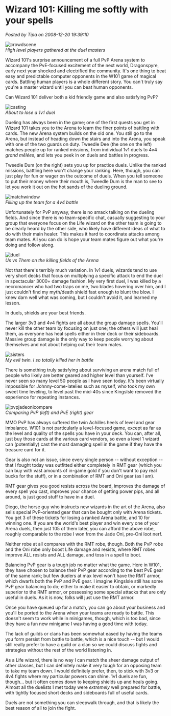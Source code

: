 # Wizard 101: Killing me softly with your spells

*Posted by Tipa on 2008-12-20 19:39:10*

![](../../../uploads/2008/12/crowdscene.jpg "crowdscene")  
*High level players gathered at the duel masters*

Wizard 101's surprise announcement of a full PvP Arena system to accompany the PvE-focused excitement of the next world, Dragonspyre, early next year shocked and electrified the community. It's one thing to beat easy and predictable computer opponents in the W101 game of magical cards. Battling human players is a whole different story. You can't truly say you're a master wizard until you can beat human opponents.

Can Wizard 101 deliver both a kid friendly game and also satisfying PvP?

![](../../../uploads/2008/12/casting.jpg "casting")  
*About to lose a 1v1 duel*

Dueling has always been in the game; one of the first quests you get in Wizard 101 takes you to the Arena to learn the finer points of battling with cards. The new Arena system builds on the old one. You still go to the Arena, but instead of heading down the stairs and into the Arena, you speak with one of the two guards on duty. Tweedle Dee (the one on the left) matches people up for ranked missions, from individual 1v1 duels to 4v4 *grand mêlées*, and lets you peek in on duels and battles in progress.

Tweedle Dum (on the right) sets you up for practice duels. Unlike the ranked missions, battling here won't change your ranking. Here, though, you can just play for fun or wager on the outcome of duels. When you tell someone to put their money where their mouth is, Tweedle Dum is the man to see to let you work it out on the hot sands of the dueling ground.

![](../../../uploads/2008/12/matchwindow.jpg "matchwindow")  
*Filling up the team for a 4v4 battle*

Unfortunately for PvP anyway, there is no smack talking on the dueling fields. And since there is no team-specific chat, casually suggesting to your group that everyone focus on the Life wizard on the other team is going to be clearly heard by the other side, who likely have different ideas of what to do with their main healer. This makes it hard to coordinate attacks among team mates. All you can do is hope your team mates figure out what you're doing and follow along.

![](../../../uploads/2008/12/duel.jpg "duel")  
*Us vs Them on the killing fields of the Arena*

Not that there's terribly much variation. In 1v1 duels, wizards tend to use very short decks that focus on multiplying a specific attack to end the duel in spectacular 3000+ damage fashion. My very first duel, I was killed by a necromancer who had two traps on me, two blades hovering over him, and I just couldn't find my myth/death shield fast enough to blunt the blow. I knew darn well what was coming, but I couldn't avoid it, and learned my lesson.

In duels, shields are your best friends.

The larger 3v3 and 4v4 fights are all about the group damage spells. You'll never kill the other team by focusing on just one; the others will just heal them, as everyone has heal spells either in their deck or their sideboards. Massive group damage is the only way to keep people worrying about themselves and not about helping out their team mates.

![](../../../uploads/2008/12/sisters.jpg "sisters")  
*My evil twin. I so totally killed her in battle*

There is something truly satisfying about surviving an arena match full of people who likely are better geared and higher level than yourself. I've never seen so many level 50 people as I have seen today. It's been virtually impossible for Johnny-come-latelies such as myself, who took my own sweet time leveling, to level past the mid-40s since KingsIsle removed the experience for repeating instances.

![](../../../uploads/2008/12/pvpjadeonicompare.jpg "pvpjadeonicompare")  
*Comparing PvP (left) and PvE (right) gear*

MMO PvP has always suffered the twin Achilles heels of level and gear imbalance. W101 is not particularly a level-focused game, except as far as the level and quality of the spells you have in your deck. You can, after all, just buy those cards at the various card vendors, so even a level 1 wizard can (potentially) cast the most damaging spell in the game if they have the treasure card for it.

Gear is also not an issue, since every single person -- without exception -- that I fought today was outfitted either completely in RMT gear (which you can buy with vast amounts of in-game gold if you don't want to pay real bucks for the stuff), or in a combination of RMT and Oni gear (as I am).

RMT gear gives you good resists across the board, improves the damage of every spell you cast, improves your chance of getting power pips, and all around, is just good stuff to have in a duel.

Diego, the horse guy who instructs new wizards in the art of the Arena, also sells special PvP-oriented gear that can be bought only with Arena tickets. You get 3 of these tickets for losing a ranked Arena battle, and 10 for winning one. If you are the world's best player and win every one of your Arena duels, then just 105 of them later, you can afford the above robe, roughly comparable to the robe I won from the Jade Oni, pre-Oni loot nerf.

Neither robe at all compares with the RMT robe, though. Both the PvP robe and the Oni robe only boost Life damage and resists, where RMT robes improve ALL resists and ALL damage, and toss in a spell to boot.

Balancing PvP gear is a tough job no matter what the game. Here in W101, they have chosen to balance their PvP gear according to the best PvE gear of the same rank; but few duelers at max level won't have the RMT armor, which dwarfs both the PvP and PvE gear. I imagine KingsIsle still has some PvP gear balancing to do; either to make it easier to obtain, or markedly superior to the RMT armor, or possessing some special attacks that are only useful in duels. As it is now, folks will just use the RMT armor.

Once you have queued up for a match, you can go about your business and you'll be ported to the Arena when your teams are ready to battle. This doesn't seem to work while in minigames, though, which is too bad, since they have a fun new minigame I was having a good time with today.

The lack of guilds or clans has been somewhat eased by having the teams you form persist from battle to battle, which is a nice touch -- but I would still really prefer to have a guild or a clan so we could discuss fights and strategies without the rest of the world listening in.

As a Life wizard, there is no way I can match the sheer damage output of other classes, but I can definitely make it very tough for an opposing team to take my team down. I would definitely prefer, then, to stick with 3v3 or 4v4 fights where my particular powers can shine. 1v1 duels are fun, though... but it often comes down to keeping shields up and heals going. Almost all the duelists I met today were *extremely* well prepared for battle, with tightly focused short decks and sideboards full of useful cards.

Duels are not something you can sleepwalk through, and that is likely the best reason of all to join the fight.

